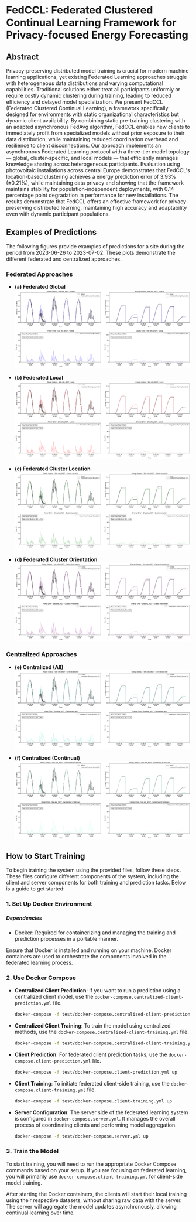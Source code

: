 # FedCCL: Federated Clustered Continual Learning Framework for Privacy-focused Energy Forecasting

## Abstract
Privacy-preserving distributed model training is crucial for modern machine learning applications, yet existing Federated Learning approaches struggle with heterogeneous data distributions and varying computational capabilities. Traditional solutions either treat all participants uniformly or require costly dynamic clustering during training, leading to reduced efficiency and delayed model specialization. We present FedCCL (Federated Clustered Continual Learning), a framework specifically designed for environments with static organizational characteristics but dynamic client availability. By combining static pre-training clustering with an adapted asynchronous FedAvg algorithm, FedCCL enables new clients to immediately profit from specialized models without prior exposure to their data distribution, while maintaining reduced coordination overhead and resilience to client disconnections. Our approach implements an asynchronous Federated Learning protocol with a three-tier model topology — global, cluster-specific, and local models — that efficiently manages knowledge sharing across heterogeneous participants. Evaluation using photovoltaic installations across central Europe demonstrates that FedCCL's location-based clustering achieves a energy prediction error of 3.93\% (±0.21\%), while maintaining data privacy and showing that the framework maintains stability for population-independent deployments, with 0.14 percentage point degradation in performance for new installations. The results demonstrate that FedCCL offers an effective framework for privacy-preserving distributed learning, maintaining high accuracy and adaptability even with dynamic participant populations.

## Examples of Predictions

The following figures provide examples of predictions for a site during the period from 2023-06-26 to 2023-07-02. These plots demonstrate the different federated and centralized approaches.

### Federated Approaches

- **(a) Federated Global**  
  ![Federated Global](doc/assets/plots/federated_site_0027_week_2023-06-26_2023-07-02_global_combined.png)

- **(b) Federated Local**  
  ![Federated Local](doc/assets/plots/federated_site_0027_week_2023-06-26_2023-07-02_local_combined.png)

- **(c) Federated Cluster Location**  
  ![Federated Cluster Location](doc/assets/plots/federated_site_0027_week_2023-06-26_2023-07-02_cluster_location_combined.png)

- **(d) Federated Cluster Orientation**  
  ![Federated Cluster Orientation](doc/assets/plots/federated_site_0027_week_2023-06-26_2023-07-02_cluster_orientation_combined.png)

### Centralized Approaches

- **(e) Centralized (All)**  
  ![Centralized (All)](doc/assets/plots/centralized_all_site_0027_week_2023-06-26_2023-07-02_local_combined.png)

- **(f) Centralized (Continual)**  
  ![Centralized (Continual)](doc/assets/plots/centralized_continual_site_0027_week_2023-06-26_2023-07-02_local_combined.png)


## How to Start Training

To begin training the system using the provided files, follow these steps. These files configure different components of the system, including the client and server components for both training and prediction tasks. Below is a guide to get started:

### 1. Set Up Docker Environment

##### Dependencies
* Docker: Required for containerizing and managing the training and prediction processes in a portable manner.

Ensure that Docker is installed and running on your machine. Docker containers are used to orchestrate the components involved in the federated learning process.

### 2. Use Docker Compose

- **Centralized Client Prediction**: If you want to run a prediction using a centralized client model, use the `docker-compose.centralized-client-prediction.yml` file.
    ```bash
    docker-compose -f test/docker-compose.centralized-client-prediction.yml up
    ```

- **Centralized Client Training**: To train the model using centralized methods, use the `docker-compose.centralized-client-training.yml` file.
    ```bash
    docker-compose -f test/docker-compose.centralized-client-training.yml up
    ```

- **Client Prediction**: For federated client prediction tasks, use the `docker-compose.client-prediction.yml` file.
    ```bash
    docker-compose -f test/docker-compose.client-prediction.yml up
    ```

- **Client Training**: To initiate federated client-side training, use the `docker-compose.client-training.yml` file.
    ```bash
    docker-compose -f test/docker-compose.client-training.yml up
    ```

- **Server Configuration**: The server side of the federated learning system is configured in `docker-compose.server.yml`. It manages the overall process of coordinating clients and performing model aggregation.
    ```bash
    docker-compose -f test/docker-compose.server.yml up
    ```

### 3. Train the Model
To start training, you will need to run the appropriate Docker Compose commands based on your setup. If you are focusing on federated learning, you will primarily use `docker-compose.client-training.yml` for client-side model training. 

After starting the Docker containers, the clients will start their local training using their respective datasets, without sharing raw data with the server. The server will aggregate the model updates asynchronously, allowing continual learning over time.

